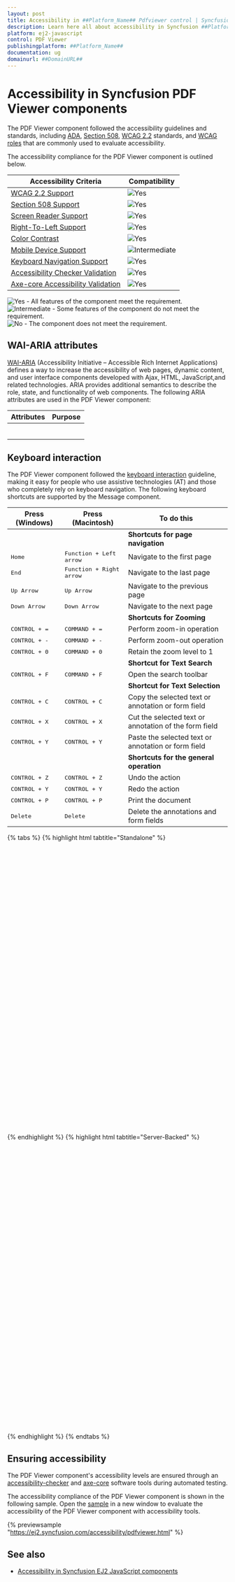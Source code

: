 ```yaml
---
layout: post
title: Accessibility in ##Platform_Name## Pdfviewer control | Syncfusion
description: Learn here all about accessibility in Syncfusion ##Platform_Name## Pdfviewer control of Syncfusion Essential JS 2 and more.
platform: ej2-javascript
control: PDF Viewer
publishingplatform: ##Platform_Name##
documentation: ug
domainurl: ##DomainURL##
---
```


# Accessibility in Syncfusion PDF Viewer components

The PDF Viewer component followed the accessibility guidelines and standards, including [ADA](https://www.ada.gov/), [Section 508](https://www.section508.gov/), [WCAG 2.2](https://www.w3.org/TR/WCAG22/) standards, and [WCAG roles](https://www.w3.org/TR/wai-aria/#roles) that are commonly used to evaluate accessibility.

The accessibility compliance for the PDF Viewer component is outlined below.

| Accessibility Criteria | Compatibility |
| -- | -- |
| [WCAG 2.2 Support](../common/accessibility#accessibility-standards) | <img src="https://cdn.syncfusion.com/content/images/landing-page/yes.png" alt="Yes"> |
| [Section 508 Support](../common/accessibility#accessibility-standards) | <img src="https://cdn.syncfusion.com/content/images/landing-page/yes.png" alt="Yes"> |
| [Screen Reader Support](../common/accessibility#screen-reader-support) | <img src="https://cdn.syncfusion.com/content/images/landing-page/yes.png" alt="Yes"> |
| [Right-To-Left Support](../common/accessibility#right-to-left-support) | <img src="https://cdn.syncfusion.com/content/images/landing-page/yes.png" alt="Yes"> |
| [Color Contrast](../common/accessibility#color-contrast) | <img src="https://cdn.syncfusion.com/content/images/landing-page/yes.png" alt="Yes"> |
| [Mobile Device Support](../common/accessibility#mobile-device-support) | <img src="https://cdn.syncfusion.com/content/images/landing-page/intermediate.png" alt="Intermediate"> |
| [Keyboard Navigation Support](../common/accessibility#keyboard-navigation-support) | <img src="https://cdn.syncfusion.com/content/images/landing-page/yes.png" alt="Yes"> |
| [Accessibility Checker Validation](../common/accessibility#ensuring-accessibility) | <img src="https://cdn.syncfusion.com/content/images/landing-page/yes.png" alt="Yes"> |
| [Axe-core Accessibility Validation](../common/accessibility#ensuring-accessibility) | <img src="https://cdn.syncfusion.com/content/images/landing-page/yes.png" alt="Yes"> |

<style>
    .post .post-content img {
        display: inline-block;
        margin: 0.5em 0;
    }
</style>
<div><img src="https://cdn.syncfusion.com/content/images/landing-page/yes.png" alt="Yes"> - All features of the component meet the requirement.</div>

<div><img src="https://cdn.syncfusion.com/content/images/landing-page/intermediate.png" alt="Intermediate"> - Some features of the component do not meet the requirement.</div>

<div><img src="https://cdn.syncfusion.com/content/images/landing-page/no.png" alt="No"> - The component does not meet the requirement.</div>

## WAI-ARIA attributes

[WAI-ARIA](https://www.w3.org/WAI/ARIA/apg/patterns/alert/) (Accessibility Initiative – Accessible Rich Internet Applications) defines a way to increase the accessibility of web pages, dynamic content, and user interface components developed with Ajax, HTML, JavaScript,and related technologies. ARIA provides additional semantics to describe the role, state, and functionality of web components. The following ARIA attributes are used in the PDF Viewer component:

| Attributes | Purpose |
| --- | --- |
|||
|||
|||
|||
|||
|||

## Keyboard interaction

The PDF Viewer component followed the [keyboard interaction](https://www.w3.org/WAI/ARIA/apg/patterns/alert/#keyboardinteraction) guideline, making it easy for people who use assistive technologies (AT) and those who completely rely on keyboard navigation. The following keyboard shortcuts are supported by the Message component.

| **Press (Windows)** |**Press (Macintosh)** | **To do this** |
| --- | --- | --- |
|||**Shortcuts for page navigation**|
| <kbd>Home</kbd> | <kbd>Function + Left arrow</kbd> |Navigate to the first page |
| <kbd>End</kbd> |<kbd>Function + Right arrow</kbd> |Navigate to the last page |
|<kbd>Up Arrow</kbd> |<kbd>Up Arrow</kbd> |Navigate to the previous page|
| <kbd>Down Arrow</kbd> | <kbd>Down Arrow</kbd> | Navigate to the next page |
|||**Shortcuts for Zooming**|
|<kbd>CONTROL + =</kbd> |<kbd>COMMAND + =</kbd> | Perform zoom-in operation |
| <kbd>CONTROL + -</kbd> | <kbd>COMMAND + -</kbd> | Perform zoom-out operation |
|<kbd>CONTROL + 0</kbd> |<kbd>COMMAND + 0</kbd> | Retain the zoom level to 1 |
|||**Shortcut for Text Search**|
| <kbd>CONTROL + F</kbd> | <kbd>COMMAND + F</kbd> |Open the search toolbar|
|||**Shortcut for Text Selection**|
|<kbd>CONTROL + C</kbd> |<kbd>CONTROL + C</kbd> | Copy the selected text or annotation or form field |
| <kbd>CONTROL + X</kbd> | <kbd>CONTROL + X</kbd> |Cut the selected text or annotation of the form field|
|<kbd>CONTROL + Y</kbd> |<kbd>CONTROL + Y</kbd> |Paste the selected text or annotation or form field|
|||**Shortcuts for the general operation**|
| <kbd>CONTROL + Z</kbd> | <kbd>CONTROL + Z</kbd> |Undo the action|
|<kbd>CONTROL + Y</kbd> |<kbd>CONTROL + Y</kbd> |Redo the action|
| <kbd>CONTROL + P</kbd> | <kbd>CONTROL + P</kbd> |Print the document|
|<kbd>Delete</kbd> |<kbd>Delete</kbd> |Delete the annotations and form fields|



{% tabs %}
{% highlight html tabtitle="Standalone" %}

<html>
  <head>
    <!--Refer scripts and styles from CDN-->
    <script
      src="https://cdn.syncfusion.com/ej2/20.2.48/dist/ej2.min.js"
      type="text/javascript">
    </script>
    <link
      href="https://cdn.syncfusion.com/ej2/20.2.48/material.css"
      rel="stylesheet"/>
    <link
      href="https://maxcdn.bootstrapcdn.com/bootstrap/3.3.7/css/bootstrap.min.css"
      rel="stylesheet"/>
    <style>
      body {
        touch-action: none;
      }
    </style>
  </head>
  <body>
      <div class="control-section">
        <div class="content-wrapper">
          <!--Add the PDF Viewer-->
          <div id="pdfViewer" style="height: 640px; width: 100%"></div>
        </div>
      </div>
      <script>
        var viewer = new ej.pdfviewer.PdfViewer({
        //Sets the document path for initial loading
        documentPath: 'https://cdn.syncfusion.com/content/pdf/pdf-succinctly.pdf',
});
//Inject the dependencies required to render the PDF Viewer
ej.pdfviewer.PdfViewer.Inject(
  ej.pdfviewer.Toolbar, ej.pdfviewer.Magnification, ej.pdfviewer.BookmarkView, ej.pdfviewer.ThumbnailView,
  ej.pdfviewer.TextSelection, ej.pdfviewer.TextSearch, ej.pdfviewer.Print, ej.pdfviewer.Navigation,
  ej.pdfviewer.LinkAnnotation, ej.pdfviewer.Annotation, ej.pdfviewer.FormFields, ej.pdfviewer.FormDesigner
);
viewer.appendTo('#pdfViewer');
      </script>
  </body>
</html>


{% endhighlight %}
{% highlight html tabtitle="Server-Backed" %}

<html>
  <head>
    <!--Refer scripts and styles from CDN-->
    <script
      src="https://cdn.syncfusion.com/ej2/20.2.48/dist/ej2.min.js"
      type="text/javascript">
    </script>
    <link
      href="https://cdn.syncfusion.com/ej2/20.2.48/material.css"
      rel="stylesheet"/>
    <link
      href="https://maxcdn.bootstrapcdn.com/bootstrap/3.3.7/css/bootstrap.min.css"
      rel="stylesheet"/>
    <style>
      body {
        touch-action: none;
      }
    </style>
  </head>
  <body>
      <div class="control-section">
        <div class="content-wrapper">
          <!--Add the PDF Viewer-->
          <div id="pdfViewer" style="height: 640px; width: 100%"></div>
        </div>
      </div>
      <script>
        var viewer = new ej.pdfviewer.PdfViewer({
        //Sets the document path for initial loading
        documentPath: 'https://cdn.syncfusion.com/content/pdf/pdf-succinctly.pdf',
        serviceUrl:'https://services.syncfusion.com/js/production/api/pdfviewer',
});
//Inject the dependencies required to render the PDF Viewer
ej.pdfviewer.PdfViewer.Inject(
  ej.pdfviewer.Toolbar, ej.pdfviewer.Magnification, ej.pdfviewer.BookmarkView, ej.pdfviewer.ThumbnailView,
  ej.pdfviewer.TextSelection, ej.pdfviewer.TextSearch, ej.pdfviewer.Print, ej.pdfviewer.Navigation,
  ej.pdfviewer.LinkAnnotation, ej.pdfviewer.Annotation, ej.pdfviewer.FormFields, ej.pdfviewer.FormDesigner
);
viewer.appendTo('#pdfViewer');
      </script>
  </body>
</html>

{% endhighlight %}
{% endtabs %}

## Ensuring accessibility

The PDF Viewer component's accessibility levels are ensured through an [accessibility-checker](https://www.npmjs.com/package/accessibility-checker) and [axe-core](https://www.npmjs.com/package/axe-core) software tools during automated testing.

The accessibility compliance of the PDF Viewer component is shown in the following sample. Open the [sample](https://ej2.syncfusion.com/accessibility/pdfviewer.html) in a new window to evaluate the accessibility of the PDF Viewer component with accessibility tools.

{% previewsample "https://ej2.syncfusion.com/accessibility/pdfviewer.html" %}

## See also

* [Accessibility in Syncfusion EJ2 JavaScript components](../common/accessibility)
